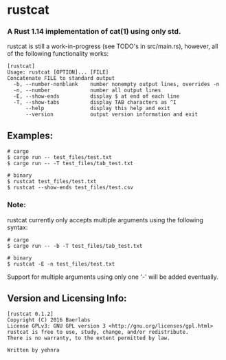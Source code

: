 # rustcat
### A Rust 1.14 implementation of cat(1) using only std.
rustcat is still a work-in-progress (see TODO's in src/main.rs),
however, all of the following functionality works:

```
[rustcat]
Usage: rustcat [OPTION]... [FILE]
Concatenate FILE to standard output
  -b, --number-nonblank    number nonempty output lines, overrides -n
  -n, --number             number all output lines
  -E, --show-ends          display $ at end of each line
  -T, --show-tabs          display TAB characters as ^I
      --help               display this help and exit
	  --version            output version information and exit
```

## Examples:

```
# cargo
$ cargo run -- test_files/test.txt
$ cargo run -- -T test_files/tab_test.txt

# binary
$ rustcat test_files/test.txt
$ rustcat --show-ends test_files/test.csv
```

### Note:
rustcat currently only accepts multiple arguments using
the following syntax:

```
# cargo
$ cargo run -- -b -T test_files/tab_test.txt

# binary
$ rustcat -E -n test_files/test.txt
```

Support for multiple arguments using only one '-' will
be added eventually.

## Version and Licensing Info:

```
[rustcat 0.1.2]
Copyright (C) 2016 Baerlabs
License GPLv3: GNU GPL version 3 <http://gnu.org/licenses/gpl.html>
rustcat is free to use, study, change, and/or redistribute.
There is no warranty, to the extent permitted by law.

Written by yehnra
```
